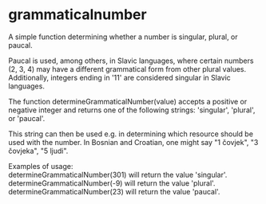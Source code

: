 # grammaticalnumber
A simple function determining whether a number is singular, plural, or paucal. 

Paucal is used, among others, in Slavic languages, where certain numbers (2, 3, 4) may have a different grammatical form from other plural values. Additionally, integers ending in '11' are considered singular in Slavic languages.

The function determineGrammaticalNumber(value) accepts a positive or negative integer and returns one of the following strings: 'singular', 'plural', or 'paucal'.

This string can then be used e.g. in determining which resource should be used with the number. In Bosnian and Croatian, one might say "1 čovjek", "3 čovjeka", "5 ljudi".

Examples of usage:  
determineGrammaticalNumber(301) will return the value 'singular'.  
determineGrammaticalNumber(-9) will return the value 'plural'.  
determineGrammaticalNumber(23) will return the value 'paucal'.  
